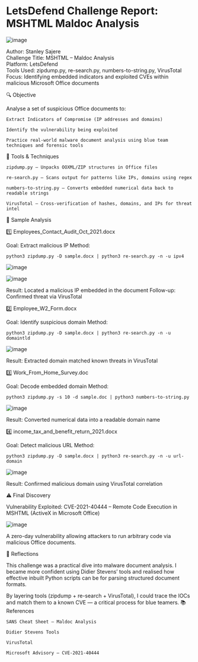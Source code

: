 # LetsDefend Challenge Report: MSHTML Maldoc Analysis

![image](https://miro.medium.com/v2/resize:fit:720/format:webp/1*0o55Yebq_IS1I5klXv9fHg.png)

Author: Stanley Sajere <br>
Challenge Title: MSHTML – Maldoc Analysis<br>
Platform: LetsDefend<br>
Tools Used: zipdump.py, re-search.py, numbers-to-string.py, VirusTotal<br>
Focus: Identifying embedded indicators and exploited CVEs within malicious Microsoft Office documents<br>


🔍 Objective

Analyse a set of suspicious Office documents to:

    Extract Indicators of Compromise (IP addresses and domains)

    Identify the vulnerability being exploited

    Practice real-world malware document analysis using blue team techniques and forensic tools


🧰 Tools & Techniques

    zipdump.py – Unpacks OOXML/ZIP structures in Office files

    re-search.py – Scans output for patterns like IPs, domains using regex

    numbers-to-string.py – Converts embedded numerical data back to readable strings

    VirusTotal – Cross-verification of hashes, domains, and IPs for threat intel


📁 Sample Analysis
    
1️⃣ Employees_Contact_Audit_Oct_2021.docx

Goal: Extract malicious IP
Method:

    python3 zipdump.py -D sample.docx | python3 re-search.py -n -u ipv4

![image](https://miro.medium.com/v2/resize:fit:1400/format:webp/1*DZwQL0ONBNH5DkOVg8HlFw.png)

![image](https://miro.medium.com/v2/resize:fit:1400/format:webp/1*0Z2i2UxeMHgAX81rt5BfqA.png)

Result: Located a malicious IP embedded in the document
Follow-up: Confirmed threat via VirusTotal

2️⃣ Employee_W2_Form.docx

Goal: Identify suspicious domain
Method:

    python3 zipdump.py -D sample.docx | python3 re-search.py -n -u domaintld

![image](https://github.com/user-attachments/assets/55f83a83-3fa2-495e-81d3-444f673acc10)


Result: Extracted domain matched known threats in VirusTotal


3️⃣ Work_From_Home_Survey.doc

Goal: Decode embedded domain
Method:

    python3 zipdump.py -s 10 -d sample.doc | python3 numbers-to-string.py

![image](https://github.com/user-attachments/assets/56184db4-baa6-45bc-8d9c-0a964cf27479)


Result: Converted numerical data into a readable domain name


4️⃣ income_tax_and_benefit_return_2021.docx

Goal: Detect malicious URL
Method:

    python3 zipdump.py -D sample.docx | python3 re-search.py -n -u url-domain

![image](https://github.com/user-attachments/assets/4c058e2a-85e8-4776-aa79-ad2f5e7e6287)


Result: Confirmed malicious domain using VirusTotal correlation



⚠️ Final Discovery

Vulnerability Exploited:
CVE-2021-40444 – Remote Code Execution in MSHTML (ActiveX in Microsoft Office)

![image](https://github.com/user-attachments/assets/bd1f4e23-584b-4daf-8627-93ad9a63e105)


 A zero-day vulnerability allowing attackers to run arbitrary code via malicious Office documents.

🧠 Reflections

This challenge was a practical dive into malware document analysis. I became more confident using Didier Stevens’ tools and realised how effective inbuilt Python scripts can be for parsing structured document formats.

By layering tools (zipdump + re-search + VirusTotal), I could trace the IOCs and match them to a known CVE — a critical process for blue teamers.
📚 References

    SANS Cheat Sheet – Maldoc Analysis

    Didier Stevens Tools

    VirusTotal

    Microsoft Advisory – CVE-2021-40444





    
